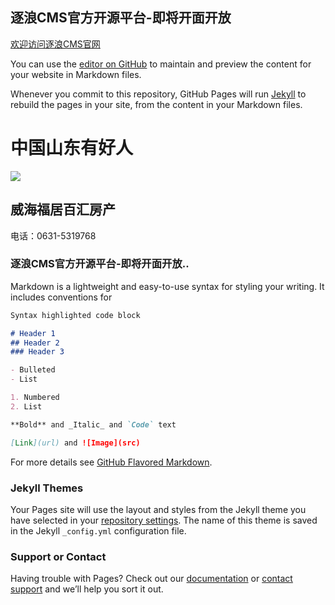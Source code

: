 ## 逐浪CMS官方开源平台-即将开面开放
[欢迎访问逐浪CMS官网](http://www.z01.com "欢迎访问逐浪CMS官网")

You can use the [editor on GitHub](https://github.com/zoomla/zoomla.github.io/edit/master/README.md) to maintain and preview the content for your website in Markdown files.

Whenever you commit to this repository, GitHub Pages will run [Jekyll](https://jekyllrb.com/) to rebuild the pages in your site, from the content in your Markdown files.

# 中国山东有好人
![](https://www.5yaomaifang.com/Template/Mfang/style/Images/shanglong.jpg)

## 威海福居百汇房产

电话：0631-5319768



### 逐浪CMS官方开源平台-即将开面开放..

Markdown is a lightweight and easy-to-use syntax for styling your writing. It includes conventions for

```markdown
Syntax highlighted code block

# Header 1
## Header 2
### Header 3

- Bulleted
- List

1. Numbered
2. List

**Bold** and _Italic_ and `Code` text

[Link](url) and ![Image](src)
```

For more details see [GitHub Flavored Markdown](https://guides.github.com/features/mastering-markdown/).

### Jekyll Themes

Your Pages site will use the layout and styles from the Jekyll theme you have selected in your [repository settings](https://github.com/zoomla/zoomla.github.io/settings). The name of this theme is saved in the Jekyll `_config.yml` configuration file.

### Support or Contact

Having trouble with Pages? Check out our [documentation](https://help.github.com/categories/github-pages-basics/) or [contact support](https://github.com/contact) and we’ll help you sort it out.
